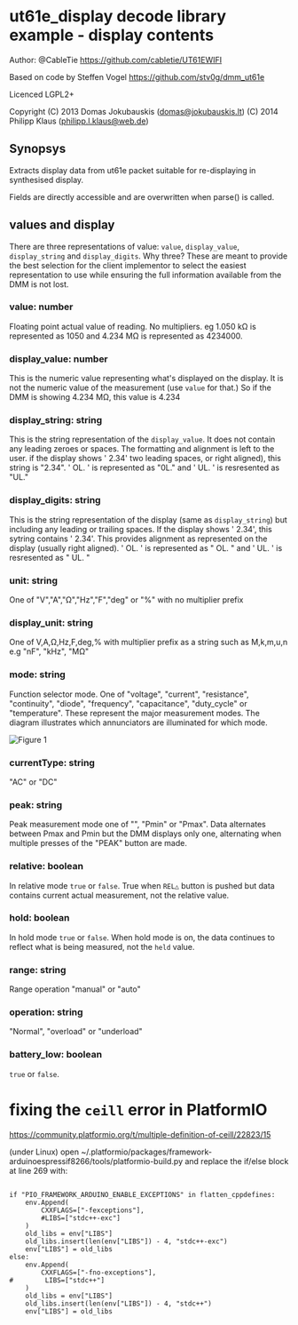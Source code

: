 # ut61e_display decode library example - display contents

Author: @CableTie https://github.com/cabletie/UT61EWIFI

Based on code by Steffen Vogel https://github.com/stv0g/dmm_ut61e

Licenced LGPL2+

Copyright
  (C) 2013 Domas Jokubauskis (domas@jokubauskis.lt)
  (C) 2014 Philipp Klaus (philipp.l.klaus@web.de)

## Synopsys
Extracts display data from ut61e packet suitable for re-displaying in synthesised display.

Fields are directly accessible and are overwritten when parse() is called.

## values and display
There are three representations of value: `value`, `display_value`, `display_string` and `display_digits`. Why three? These are meant to provide the best selection for the client implementor to select the easiest representation to use while ensuring the full information available from the DMM is not lost.
### value: number
 Floating point actual value of reading. No multipliers. eg 1.050 kΩ is represented as 1050 and 4.234 MΩ is represented as 4234000.
### display_value: number
 This is the numeric value representing what's displayed on the display. It is not the numeric value of the measurement (use `value` for that.) So if the DMM is showing 4.234 MΩ, this value is 4.234
### display_string: string
 This is the string representation of the `display_value`. It does not contain any leading zeroes or spaces. The formatting and alignment is left to the user. if the display shows '  2.34' two leading spaces, or right aligned), this string is "2.34". ' OL.  ' is represented as "0L." and ' UL.  ' is resresented as "UL."
### display_digits: string
 This is the string representation of the display (same as `display_string`) but including any leading or trailing spaces. If the display shows '  2.34', this sytring contains '  2.34'. This provides alignment as represented on the display (usually right aligned). ' OL.  ' is represented as " OL.  " and ' UL.  ' is resresented as " UL.  "
### unit: string
 One of "V","A","Ω","Hz","F","deg" or "%" with no multiplier prefix
### display_unit: string
 One of V,A,Ω,Hz,F,deg,% with multiplier prefix as a string such as M,k,m,u,n e.g "nF", "kHz", "MΩ"
### mode: string
 Function selector mode. One of "voltage", "current", "resistance", "continuity", "diode", "frequency", "capacitance", "duty_cycle" or "temperature". These represent the major measurement modes. The diagram illustrates which annunciators are illuminated for which mode.

 ![Figure 1](ut61e_fields.png)
### currentType: string
 "AC" or "DC"
### peak: string
 Peak measurement mode one of "", "Pmin" or "Pmax". Data alternates between Pmax and Pmin but the DMM displays only one, alternating when multiple presses of the "PEAK" button are made.
### relative: boolean
 In relative mode `true` or `false`. True when `REL△` button is pushed but data contains current actual measurement, not the relative value.
### hold: boolean
 In hold mode `true` or `false`. When hold mode is on, the data continues to reflect what is being measured, not the `held` value.
### range: string
 Range operation "manual" or "auto"
### operation: string
 "Normal", "overload" or "underload"
### battery_low: boolean
 `true` or `false`.
 
 
 # fixing the `ceill` error in PlatformIO
 https://community.platformio.org/t/multiple-definition-of-ceill/22823/15

 (under Linux) open ~/.platformio/packages/framework-arduinoespressif8266/tools/platformio-build.py and replace the if/else block at line 269 with:

```

if "PIO_FRAMEWORK_ARDUINO_ENABLE_EXCEPTIONS" in flatten_cppdefines:
    env.Append(
        CXXFLAGS=["-fexceptions"],
        #LIBS=["stdc++-exc"]
    )
    old_libs = env["LIBS"]
    old_libs.insert(len(env["LIBS"]) - 4, "stdc++-exc")
    env["LIBS"] = old_libs
else:
    env.Append(
        CXXFLAGS=["-fno-exceptions"],
#        LIBS=["stdc++"]
    )
    old_libs = env["LIBS"]
    old_libs.insert(len(env["LIBS"]) - 4, "stdc++")
    env["LIBS"] = old_libs
```
    
